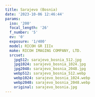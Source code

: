 ```yaml
---
title: Sarajevo (Bosnia)
date: '2023-10-06 12:46:44'
params:
  iso: '200'
  focal_length: '26'
  f_number: '5'
  ev: '0'
  exposure: '1/400'
  model: RICOH GR IIIx
  make: RICOH IMAGING COMPANY, LTD.
  srcset:
    jpg512: sarajevo_bosnia_512.jpg
    jpg1024: sarajevo_bosnia_1024.jpg
    jpg2048: sarajevo_bosnia_2048.jpg
    webp512: sarajevo_bosnia_512.webp
    webp1024: sarajevo_bosnia_1024.webp
    webp2048: sarajevo_bosnia_2048.webp
    original: sarajevo_bosnia.jpg
---
```

